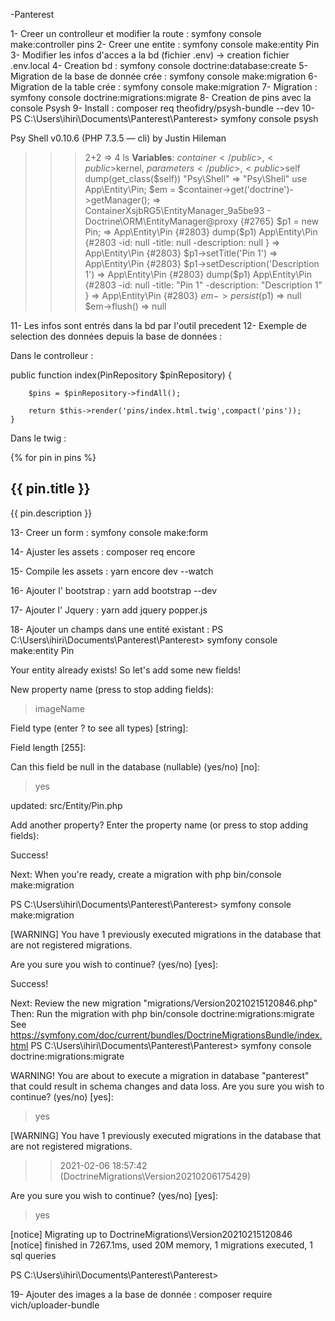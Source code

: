-Panterest


1- Creer un controlleur et modifier la route : symfony console make:controller pins
2- Creer une entite :  symfony console make:entity Pin
3- Modifier les infos d'acces a la bd (fichier .env) -> creation fichier .env.local
4- Creation bd : symfony console doctrine:database:create
5- Migration de la base de donnée crée : symfony console make:migration
6- Migration de la table crée : symfony console make:migration
7- Migration : symfony console doctrine:migrations:migrate
8- Creation de pins avec la console Psysh
9- Install : composer req theofidry/psysh-bundle --dev
10- PS C:\Users\ihiri\Documents\Panterest\Panterest> symfony console psysh
<aside>Psy Shell v0.10.6 (PHP 7.3.5 — cli) by Justin Hileman</aside>

>>> 2+2
=> 4
>>> ls
<strong>Variables</strong>: <public>$container</public>, <public>$kernel</public>, <public>$parameters</public>, <public>$self</public>
>>> dump(get_class($self))
"Psy\Shell"
=> "Psy\Shell"
>>> use App\Entity\Pin;
>>> $em = $container->get('doctrine')->getManager();
=> ContainerXsjbRG5\EntityManager_9a5be93 - Doctrine\ORM\EntityManager@proxy {#2765}
>>> $p1 = new Pin;
=> App\Entity\Pin {#2803}
>>> dump($p1)
App\Entity\Pin {#2803
  -id: null
  -title: null
  -description: null
}
=> App\Entity\Pin {#2803}
>>> $p1->setTitle('Pin 1')
=> App\Entity\Pin {#2803}
>>> $p1->setDescription('Description 1')
=> App\Entity\Pin {#2803}
>>> dump($p1)
App\Entity\Pin {#2803
  -id: null
  -title: "Pin 1"
  -description: "Description 1"
}
=> App\Entity\Pin {#2803}
>>> $em->persist($p1)
=> null
>>> $em->flush()
=> null


11- Les infos sont entrés dans la bd par l'outil precedent
12- Exemple de selection des données depuis la base de données : 

Dans le controlleur :

public function index(PinRepository $pinRepository)
    {

        $pins = $pinRepository->findAll();
        
        return $this->render('pins/index.html.twig',compact('pins'));
    }


Dans le twig :

{% for pin in pins %}
<article>

<h2>{{ pin.title }}</h2>
<p>{{ pin.description }}</p>

</article>


13- Creer un form : symfony console make:form

14- Ajuster les assets : composer req encore

15- Compile les assets : yarn encore dev --watch

16- Ajouter l' bootstrap : yarn add bootstrap --dev

17- Ajouter l' Jquery : yarn add jquery popper.js


18- Ajouter un champs dans une entité existant :
PS C:\Users\ihiri\Documents\Panterest\Panterest> symfony console make:entity Pin

 Your entity already exists! So let's add some new fields!

 New property name (press <return> to stop adding fields):
 > imageName

 Field type (enter ? to see all types) [string]:
 >

 Field length [255]:
 >

 Can this field be null in the database (nullable) (yes/no) [no]:
 > yes

 updated: src/Entity/Pin.php

 Add another property? Enter the property name (or press <return> to stop adding fields):
 >



  Success!


 Next: When you're ready, create a migration with php bin/console make:migration

PS C:\Users\ihiri\Documents\Panterest\Panterest> symfony console make:migration

 [WARNING] You have 1 previously executed migrations in the database that are not registered migrations.

 Are you sure you wish to continue? (yes/no) [yes]:
 >



  Success!


 Next: Review the new migration "migrations/Version20210215120846.php"
 Then: Run the migration with php bin/console doctrine:migrations:migrate
 See https://symfony.com/doc/current/bundles/DoctrineMigrationsBundle/index.html
PS C:\Users\ihiri\Documents\Panterest\Panterest> symfony console doctrine:migrations:migrate

 WARNING! You are about to execute a migration in database "panterest" that could result in schema changes and data loss. Are you sure you wish to continue? (yes/no) [yes]:
 > yes

 [WARNING] You have 1 previously executed migrations in the database that are not registered migrations.

 >> 2021-02-06 18:57:42 (DoctrineMigrations\Version20210206175429)

 Are you sure you wish to continue? (yes/no) [yes]:
 > yes

[notice] Migrating up to DoctrineMigrations\Version20210215120846
[notice] finished in 7267.1ms, used 20M memory, 1 migrations executed, 1 sql queries

PS C:\Users\ihiri\Documents\Panterest\Panterest>


19- Ajouter des images a la base de donnée : composer require vich/uploader-bundle
